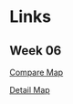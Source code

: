 # Links

## Week 06
[Compare Map](https://andrebarross.github.io/Compare_Map)

[Detail Map](https://andrebarross.github.io/Prison-Population-Map/Detail_Map/)
